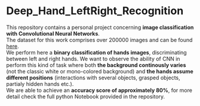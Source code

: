 # Deep_Hand_LeftRight_Recognition
This repository contains a personal project concerning **image classification with Convolutional Neural Networks**.  
The dataset for this work comprises over 200000 images and can be found [here](https://drive.google.com/file/d/1pcRoUlLifvDpSJXE5a_bx3PY2R-yC6XF/view?usp=sharing).  
We perform here a **binary classification of hands images**, discriminating between left and right hands. We want to observe the ability of CNN in perform this kind of task where both **the background continously varies** (not the classic white or mono-colored background) and **the hands assume different positions** (interactions with several objects, grasped objects, partialy hidden hands etc.).  
We are able to achieve an **accuracy score of approximately $80\%$**, for more detail check the full python Notebook provided in the repository.
